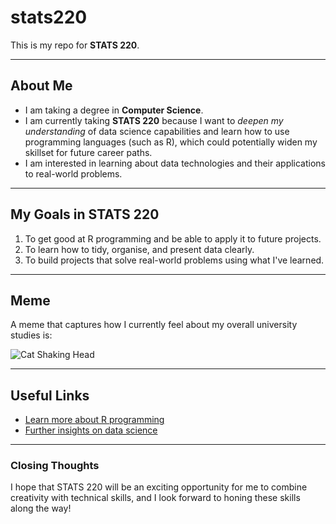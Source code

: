 # stats220

This is my repo for **STATS 220**.

---

## About Me
- I am taking a degree in **Computer Science**.
- I am currently taking **STATS 220** because I want to *deepen my understanding* of data science capabilities and learn how to use programming languages (such as R), which could potentially widen my skillset for future career paths.
- I am interested in learning about data technologies and their applications to real-world problems.

---

## My Goals in STATS 220
1. To get good at R programming and be able to apply it to future projects.
2. To learn how to tidy, organise, and present data clearly.
3. To build projects that solve real-world problems using what I've learned.

---

## Meme
A meme that captures how I currently feel about my overall university studies is:

![Cat Shaking Head](https://c.tenor.com/aovmKN6Vt4MAAAAd/tenor.gif)

---

## Useful Links
- [Learn more about R programming](https://www.r-project.org/)
- [Further insights on data science](https://towardsdatascience.com/)

---

### Closing Thoughts
I hope that STATS 220 will be an exciting opportunity for me to combine creativity with technical skills, and I look forward to honing these skills along the way!
